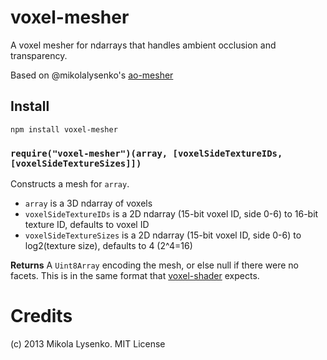 voxel-mesher
============
A voxel mesher for ndarrays that handles ambient occlusion and transparency.

Based on @mikolalysenko's [ao-mesher](https://github.com/mikolalysenko/ao-mesher)

## Install

    npm install voxel-mesher

### `require("voxel-mesher")(array, [voxelSideTextureIDs, [voxelSideTextureSizes]])`
Constructs a mesh for `array`. 

* `array` is a 3D ndarray of voxels
* `voxelSideTextureIDs` is a 2D ndarray (15-bit voxel ID, side 0-6) to 16-bit texture ID, defaults to voxel ID
* `voxelSideTextureSizes` is a 2D ndarray (15-bit voxel ID, side 0-6) to log2(texture size), defaults to 4 (2^4=16)

**Returns** A `Uint8Array` encoding the mesh, or else null if there were no facets.  This is in the same format that [voxel-shader](https://github.com/deathcap/voxel-shader) expects.


# Credits
(c) 2013 Mikola Lysenko. MIT License
